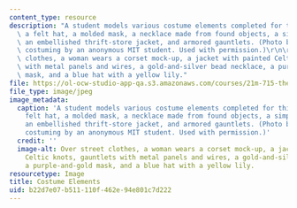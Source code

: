 ```yaml
---
content_type: resource
description: "A student models various costume elements completed for this course:\
  \ a felt hat, a molded mask, a necklace made from found objects, a simple corset,\
  \ an embellished thrift-store jacket, and armored gauntlets. (Photo by Leslie Held;\
  \ costuming by an anonymous MIT student. Used with permission.)\r\n\r\nOver street\
  \ clothes, a woman wears a corset mock-up, a jacket with painted Celtic knots, gauntlets\
  \ with metal panels and wires, a gold-and-silver bead necklace, a purple-and-gold\
  \ mask, and a blue hat with a yellow lily."
file: https://ol-ocw-studio-app-qa.s3.amazonaws.com/courses/21m-715-the-craft-of-costume-design-fall-2009/b22d7e07b511110f462e94e801c7d222_21m-715f09-th.jpg
file_type: image/jpeg
image_metadata:
  caption: 'A student models various costume elements completed for this course: a
    felt hat, a molded mask, a necklace made from found objects, a simple corset,
    an embellished thrift-store jacket, and armored gauntlets. (Photo by Leslie Held;
    costuming by an anonymous MIT student. Used with permission.)'
  credit: ''
  image-alt: Over street clothes, a woman wears a corset mock-up, a jacket with painted
    Celtic knots, gauntlets with metal panels and wires, a gold-and-silver bead necklace,
    a purple-and-gold mask, and a blue hat with a yellow lily.
resourcetype: Image
title: Costume Elements
uid: b22d7e07-b511-110f-462e-94e801c7d222
---
```

